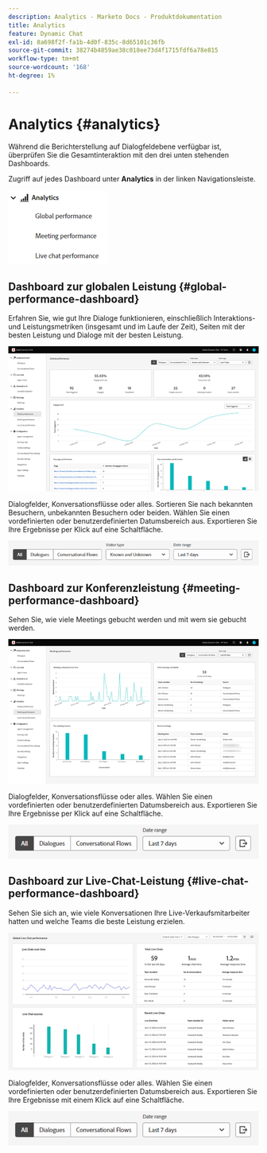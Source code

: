 ```yaml
---
description: Analytics - Marketo Docs - Produktdokumentation
title: Analytics
feature: Dynamic Chat
exl-id: 8a698f2f-fa1b-4d0f-835c-8d65101c36fb
source-git-commit: 38274b4859ae38c018ee73d4f1715fdf6a78e815
workflow-type: tm+mt
source-wordcount: '168'
ht-degree: 1%

---
```


# Analytics {#analytics}

Während die Berichterstellung auf Dialogfeldebene verfügbar ist, überprüfen Sie die Gesamtinteraktion mit den drei unten stehenden Dashboards.

Zugriff auf jedes Dashboard unter **Analytics** in der linken Navigationsleiste.

![](assets/analytics-1.png)

## Dashboard zur globalen Leistung {#global-performance-dashboard}

Erfahren Sie, wie gut Ihre Dialoge funktionieren, einschließlich Interaktions- und Leistungsmetriken (insgesamt und im Laufe der Zeit), Seiten mit der besten Leistung und Dialoge mit der besten Leistung.

![](assets/analytics-2.png)

Dialogfelder, Konversationsflüsse oder alles. Sortieren Sie nach bekannten Besuchern, unbekannten Besuchern oder beiden. Wählen Sie einen vordefinierten oder benutzerdefinierten Datumsbereich aus. Exportieren Sie Ihre Ergebnisse per Klick auf eine Schaltfläche.

![](assets/analytics-3.png)

## Dashboard zur Konferenzleistung {#meeting-performance-dashboard}

Sehen Sie, wie viele Meetings gebucht werden und mit wem sie gebucht werden.

![](assets/analytics-4.png)

Dialogfelder, Konversationsflüsse oder alles. Wählen Sie einen vordefinierten oder benutzerdefinierten Datumsbereich aus. Exportieren Sie Ihre Ergebnisse per Klick auf eine Schaltfläche.

![](assets/analytics-5.png)

## Dashboard zur Live-Chat-Leistung {#live-chat-performance-dashboard}

Sehen Sie sich an, wie viele Konversationen Ihre Live-Verkaufsmitarbeiter hatten und welche Teams die beste Leistung erzielen.

![](assets/analytics-6.png)

Dialogfelder, Konversationsflüsse oder alles. Wählen Sie einen vordefinierten oder benutzerdefinierten Datumsbereich aus. Exportieren Sie Ihre Ergebnisse mit einem Klick auf eine Schaltfläche.

![](assets/analytics-7.png)
